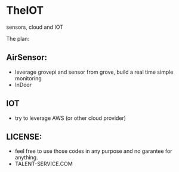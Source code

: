 # TheIOT
sensors, cloud and IOT

The plan:
## AirSensor: 
   * leverage grovepi and sensor from grove, build a real time simple monitoring
   * InDoor
## IOT
   * try to leverage AWS (or other cloud provider)

## LICENSE:
   * feel free to use those codes in any purpose and no garantee for anything.
   * TALENT-SERVICE.COM
